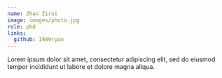 ```yaml
---
name: Zhao Zirui
image: images/photo.jpg
role: phd
links:
  github: 1989ryan
---
```


Lorem ipsum dolor sit amet, consectetur adipiscing elit, sed do eiusmod tempor incididunt ut labore et dolore magna aliqua.
